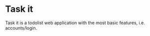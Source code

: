 # Task it

Task it is a todolist web application with the most basic features, i.e. accounts/login.

